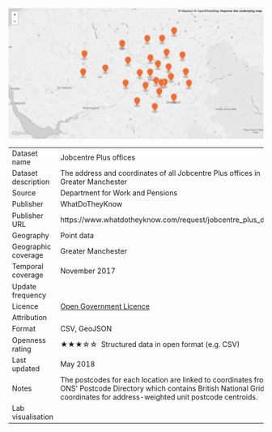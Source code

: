 [<img src="thumbnail.png">](jobcentreplus_gm.styled.geojson)

<table>
<tr>
	<td>Dataset name</td>
	<td>Jobcentre Plus offices</td>
</tr>
<tr>
	<td>Dataset description</td>
	<td>The address and coordinates of all Jobcentre Plus offices in Greater Manchester</td>
</tr>
<tr>
	<td>Source</td>
	<td>Department for Work and Pensions</td>
</tr>
<tr>
	<td>Publisher</td>
	<td>WhatDoTheyKnow</td>
</tr>
<tr>
	<td>Publisher URL</td>
	<td><a href="https://www.whatdotheyknow.com/request/jobcentre_plus_district"></a>https://www.whatdotheyknow.com/request/jobcentre_plus_district</td>
</tr>
<tr>
	<td>Geography</td>
	<td>Point data</td>
</tr>
<tr>
	<td>Geographic coverage</td>
	<td>Greater Manchester</td>
</tr>
<tr>
	<td>Temporal coverage</td>
	<td>November 2017</td>
</tr>
<tr>
	<td>Update frequency</td>
	<td></td>
</tr>
<tr>
	<td>Licence</td>
	<td><a href="http://www.nationalarchives.gov.uk/doc/open-government-licence/version/3/">Open Government Licence</a></td>
</tr>
<tr>
	<td>Attribution</td>
	<td></td>
</tr>
<tr>
	<td>Format</td>
	<td>CSV, GeoJSON</td>
</tr>
<tr>
	<td>Openness rating</td>
	<td>&#9733&#9733&#9733&#9734&#9734&nbsp; Structured data in open format (e.g. CSV)</td>
</tr>
<tr>
	<td>Last updated</td>
	<td>May 2018</td>
</tr>
<tr>
	<td>Notes</td>
	<td>The postcodes for each location are linked to coordinates from the ONS' Postcode Directory which contains British National Grid coordinates for address-weighted unit postcode centroids.</td>
</tr>
<tr>
	<td>Lab visualisation</td>
	<td><a href=""></a></td>
</tr>
</table>
